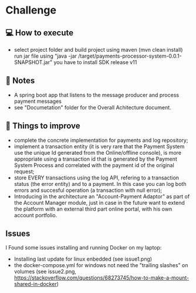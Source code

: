 # Challenge

## :computer: How to execute

 * select project folder and build project using maven (mvn clean install)
   run jar file using "java -jar /target/payments-processor-system-0.0.1-SNAPSHOT.jar" 
   you have to install SDK release v11

## :memo: Notes

 * A spring boot app that listens to the message producer and process payment messages	
 * see "Documetation" folder for the Overall Achitecture document.
 
## :pushpin: Things to improve
 * complete the concrete implementation for payments and log repository;
 * implement a transaction entity (it is very rare that the Payment System use the unique Id generated from the Online/offline console), is more appropriate using a transaction id that is generated by the Payment System Process and correlated with the payment id of the original request;
 * store EVERY transactions using the log API, refering to a transaction status (the error entity) and to a payment. In this case you can log both errors and succesful operation (a transaction with null error);
 * Introducing in the architecture an "Account-Payment Adaptor" as part of the Account Manager module, just in case in the future want to extend the platform with an external third part online portal, with his own account portfolio.

## Issues
 I Found some issues installing and running Docker on my laptop:
 * Installing last update for linux enbedded (see issue1.png)
 * the docker-compose.yml for windows not need the "trailing slashes" on volumes (see issue2.png, https://stackoverflow.com/questions/68273745/how-to-make-a-mount-shared-in-docker) 
